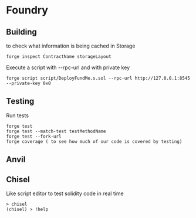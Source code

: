 # Foundry

## Building

to check what information is being cached in Storage 

 	forge inspect ContractName storageLayout

  Execute a script with --rpc-url and with private key 
  
  	forge script script/DeployFundMe.s.sol --rpc-url http://127.0.0.1:8545 --private-key 0x0


## Testing
Run tests

	forge test
	forge test --match-test testMethodName
	forge test --fork-url
	forge coverage ( to see how much of our code is covered by testing) 

## Anvil



## Chisel
Like script editor to test solidity code in real time


```
> chisel
(chisel) > !help 
```
